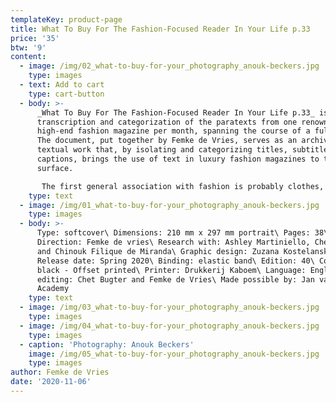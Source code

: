 ```yaml
---
templateKey: product-page
title: What To Buy For The Fashion-Focused Reader In Your Life p.33
price: '35'
btw: '9'
content:
  - image: /img/02_what-to-buy-for-your_photography_anouk-beckers.jpg
    type: images
  - text: Add to cart
    type: cart-button
  - body: >-
      _What To Buy For The Fashion-Focused Reader In Your Life p.33_ is a
      transcription and categorization of the paratexts from one renowned
      high-end fashion magazine per month, spanning the course of a full year.
      The document, put together by Femke de Vries, serves as an archive and
      textual work that, by isolating and categorizing titles, subtitles and
      captions, brings the use of text in luxury fashion magazines to the
      surface.  

       The first general association with fashion is probably clothes, shopping, fashion shows and after that maybe magazines and their dazzling imagery but it’s not very likely to think of text when thinking of fashion. Nevertheless, it is an important actor within the construct of fashion. Text is respected in fashion as a tool for journalists to write reviews for shows, reports, and interviews, but the strongest and less noticed types of text in fashion are captions, titles and subtitles in fashion magazines or online media, words on clothes and the act of speaking. Texts on clothes or in magazines are explicit but often not really read. We only just browse through a magazine, but when do we really read it and when do we ever speak it out loud? However, it is through captions and titles that garments are assigned certain values, such as 'cool', 'casual', 'masculine', 'amazing' or 'new', even though the garment in itself doesn’t inhabit these values. The text can therefore create new ‘worlds’ around garments. This is how a garment can be turned into fashion. And it is through the choice and use of certain words and values in these fashion descriptions, and also the invention of new words (‘athleisure’ for example), that we can read today's cultural, social and economic values.
    type: text
  - image: /img/01_what-to-buy-for-your_photography_anouk-beckers.jpg
    type: images
  - body: >-
      Type: softcover\ Dimensions: 210 mm x 297 mm portrait\ Pages: 38\ Art
      Direction: Femke de vries\ Research with: Ashley Martiniello, Chet Bugter
      and Chinouk Filique de Miranda\ Graphic design: Zuzana Kostelanská\
      Release date: Spring 2020\ Binding: elastic band\ Edition: 40\ Color:
      black - Offset printed\ Printer: Drukkerij Kaboem\ Language: English\ Text
      editing: Chet Bugter and Femke de Vries\ Made possible by: Jan van Eyck
      Academy
    type: text
  - image: /img/03_what-to-buy-for-your_photography_anouk-beckers.jpg
    type: images
  - image: /img/04_what-to-buy-for-your_photography_anouk-beckers.jpg
    type: images
  - caption: 'Photography: Anouk Beckers'
    image: /img/05_what-to-buy-for-your_photography_anouk-beckers.jpg
    type: images
author: Femke de Vries
date: '2020-11-06'
---
```


